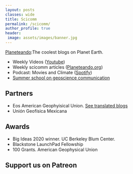 ```yaml
---
layout: posts
classes: wide
title: Scicomm
permalink: /scicomm/
author_profile: true
header:
 image: assets/images/banner.jpg
---
```


[Planeteando](https://planeteando.org):The coolest blogs on Planet Earth.
- Weekly Videos ([Youtube](https://www.youtube.com/planeteando))
- Weekly scicomm articles ([Planeteando.org](https://planeteando.org))
- Podcast: Movies and Climate ([Spotify](https://open.spotify.com/show/45nKevIBFH09NZWAmO676w?si=lJrPz99ETbuJvePQEPFT7Q))
- [Summer school on geoscience communication](https://planeteando.org/escuela2020/)

## Partners

- Eos American Geophyisical Union. [See translated blogs](https://planeteando.org/category/blog/eos/)
- Unión Geofísica Mexicana

## Awards

- Big Ideas 2020 winner. UC Berkeley Blum Center.
- Blackstone LaunchPad Fellowship
- 100 Grants. American Geophysical Union

## Support us on Patreon
